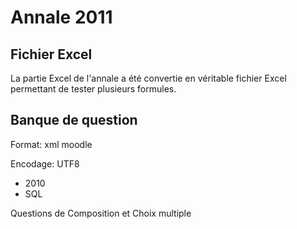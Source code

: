 # Annale 2011

## Fichier Excel

La partie Excel de l'annale a été convertie en véritable fichier Excel permettant de tester plusieurs formules.



## Banque de question

Format: xml moodle

Encodage: UTF8


* 2010
 * SQL 

Questions de Composition et Choix multiple
